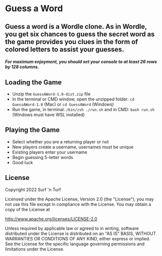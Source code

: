 # Guess a Word

## Guess a word is a Wordle clone. As in Wordle, you get six chances to guess the secret word as the game provides you clues in the form of colored letters to assist your guesses.

##### For maximum enjoyment, you should set your console to at least 26 rows by 128 columns.

## Loading the Game

* Unzip the `GuessAWord-1.0-dist.zip` file
* In the terminal or CMD window, open the unzipped folder: `cd GuessAWord-1.0` (Mac) or `cd GuessAWord` (Windows)
* Run the game, in terminal: `/bin/zsh ./run.sh` and in CMD: `bash run.sh` (Windows must have WSL installed)

## Playing the Game

* Select whether you are a returning player or not
* New players create a username, usernames must be unique
* Existing players enter your username
* Begin guessing 5-letter words
* Good luck

## License

Copyright 2022 Surf 'n Turf

Licensed under the Apache License, Version 2.0 (the "License"); you may not use this file except in compliance with the License. You may obtain a copy of the License at

http://www.apache.org/licenses/LICENSE-2.0

Unless required by applicable law or agreed to in writing, software distributed under the License is distributed on an "AS IS" BASIS, WITHOUT WARRANTIES OR CONDITIONS OF ANY KIND, either express or implied. See the License for the specific language governing permissions and limitations under the License.
